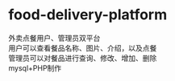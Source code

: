 # food-delivery-platform
外卖点餐用户、管理员双平台  
用户可以查看餐品名称、图片、介绍，以及点餐  
管理员可以对餐品进行查询、修改、增加、删除  
mysql+PHP制作

